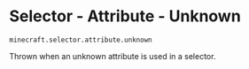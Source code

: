 # Selector - Attribute - Unknown

`minecraft.selector.attribute.unknown`

Thrown when an unknown attribute is used in a selector.